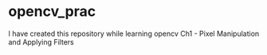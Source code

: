 # opencv_prac

I have created this repository while learning opencv 
Ch1 - Pixel Manipulation and Applying Filters 
